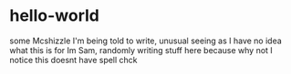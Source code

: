 # hello-world
some Mcshizzle I'm being told to write, unusual seeing as I have no idea what this is for 
Im Sam, randomly writing stuff here because why not
I notice this doesnt have spell chck
